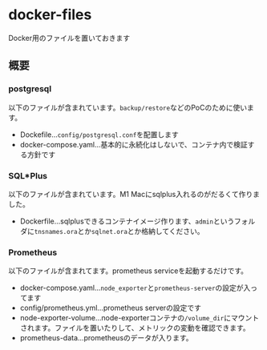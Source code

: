 # docker-files
Docker用のファイルを置いておきます

## 概要
### postgresql
以下のファイルが含まれています。`backup/restore`などのPoCのために使います。
- Dockefile…`config/postgresql.conf`を配置します
- docker-compose.yaml…基本的に永続化はしないで、コンテナ内で検証する方針です

### SQL\*Plus
以下のファイルが含まれています。M1 Macにsqlplus入れるのがだるくて作りました。
- Dockerfile…sqlplusできるコンテナイメージ作ります、`admin`というフォルダに`tnsnames.ora`とか`sqlnet.ora`とか格納してください。

### Prometheus
以下のファイルが含まれてます。prometheus serviceを起動するだけです。
- docker-compose.yaml…`node_exporter`と`prometheus-server`の設定が入ってます
- config/prometheus.yml…prometheus serverの設定です
- node-exporter-volume…node-exporterコンテナの`/volume_dir`にマウントされます。ファイルを置いたりして、メトリックの変動を確認できます。
- prometheus-data…prometheusのデータが入ります。